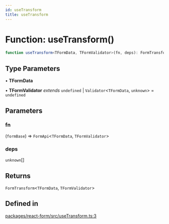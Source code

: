 ```yaml
---
id: useTransform
title: useTransform
---
```


# Function: useTransform()

```ts
function useTransform<TFormData, TFormValidator>(fn, deps): FormTransform<TFormData, TFormValidator>
```

## Type Parameters

• **TFormData**

• **TFormValidator** *extends* `undefined` \| `Validator`\<`TFormData`, `unknown`\> = `undefined`

## Parameters

### fn

(`formBase`) => `FormApi`\<`TFormData`, `TFormValidator`\>

### deps

`unknown`[]

## Returns

`FormTransform`\<`TFormData`, `TFormValidator`\>

## Defined in

[packages/react-form/src/useTransform.ts:3](https://github.com/TanStack/form/blob/main/packages/react-form/src/useTransform.ts#L3)
